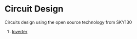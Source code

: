 # Circuit Design
Circuits design using the open source technology from SKY130
1. [Inverter](https://github.com/laurasmendozad/Circuit_Design/tree/main/Inverter)
